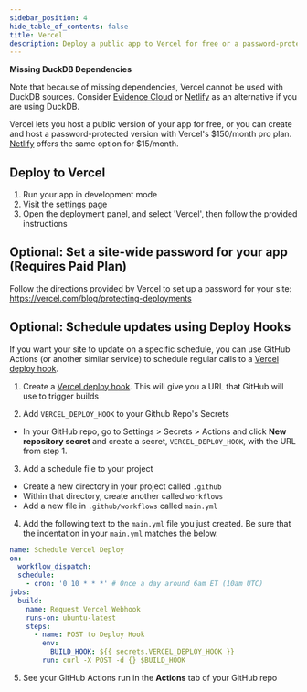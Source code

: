 ```yaml
---
sidebar_position: 4
hide_table_of_contents: false
title: Vercel
description: Deploy a public app to Vercel for free or a password-protected app with the pro plan.
---
```



<Alert status=danger>

**Missing DuckDB Dependencies**

Note that because of missing dependencies, Vercel cannot be used with DuckDB sources. Consider [Evidence Cloud](/deployment/evidence-cloud) or [Netlify](/deployment/netlify) as an alternative if you are using DuckDB. 

</Alert>

Vercel lets you host a public version of your app for free, or you can create and host a password-protected version with Vercel's $150/month pro plan. [Netlify](/deployment/netlify) offers the same option for $15/month.

## Deploy to Vercel

1. Run your app in development mode
1. Visit the [settings page](http://localhost:3000/settings)
1. Open the deployment panel, and select 'Vercel', then follow the provided instructions

## Optional: Set a site-wide password for your app (Requires Paid Plan)

Follow the directions provided by Vercel to set up a password for your site:
https://vercel.com/blog/protecting-deployments

## Optional: Schedule updates using Deploy Hooks

If you want your site to update on a specific schedule, you can use GitHub Actions (or another similar service) to schedule regular calls to a [Vercel deploy hook](https://vercel.com/docs/concepts/git/deploy-hooks).

1. Create a [Vercel deploy hook](https://vercel.com/docs/concepts/git/deploy-hooks).
   This will give you a URL that GitHub will use to trigger builds

2. Add `VERCEL_DEPLOY_HOOK` to your Github Repo's Secrets

- In your GitHub repo, go to Settings > Secrets > Actions and click **New repository secret** and create a secret, `VERCEL_DEPLOY_HOOK`, with the URL from step 1.

3. Add a schedule file to your project

- Create a new directory in your project called `.github`
- Within that directory, create another called `workflows`
- Add a new file in `.github/workflows` called `main.yml`

4. Add the following text to the `main.yml` file you just created. Be sure that the indentation in your `main.yml` matches the below.

```yaml
name: Schedule Vercel Deploy
on:
  workflow_dispatch:
  schedule:
    - cron: '0 10 * * *' # Once a day around 6am ET (10am UTC)
jobs:
  build:
    name: Request Vercel Webhook
    runs-on: ubuntu-latest
    steps:
      - name: POST to Deploy Hook
        env:
          BUILD_HOOK: ${{ secrets.VERCEL_DEPLOY_HOOK }}
        run: curl -X POST -d {} $BUILD_HOOK
```

5. See your GitHub Actions run in the **Actions** tab of your GitHub repo
